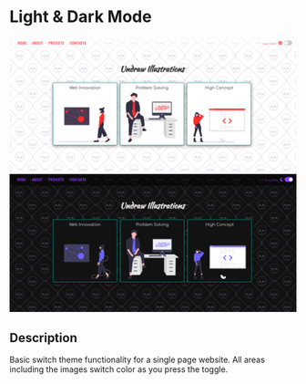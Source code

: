 # Light & Dark Mode

![Light Mode](./docs/light-mode.png)
![Dark Mode](./docs/dark-mode.png)

## Description
Basic switch theme functionality for a single page website. 
All areas including the images switch color as you press the toggle.

